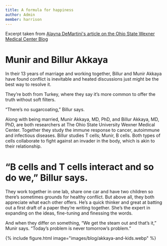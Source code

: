 ```yaml
---
title: A formula for happiness
author: Admin
member: harrison
---
```


Excerpt taken from [Alayna DeMartini's article on the Ohio State Wexner Medical Center Blog](https://health.osu.edu/health/general-health/a-formula-for-happiness)

# Munir and Billur Akkaya
In their 13 years of marriage and working together, Billur and Munir Akkaya have found conflict is inevitable and heated discussions just might be the best way to resolve it.

They’re both from Turkey, where they say it’s more common to offer the truth without soft filters.

“There’s no sugarcoating,” Billur says.

Along with being married, Munir Akkaya, MD, PhD, and Billur Akkaya, MD, PhD, are both researchers at The Ohio State University Wexner Medical Center. Together they study the immune response to cancer, autoimmune and infectious diseases. Billur studies T cells; Munir, B cells. Both types of cells collaborate to fight against an invader in the body, which is akin to their relationship.

# “B cells and T cells interact and so do we,” Billur says.

They work together in one lab, share one car and have two children so there’s sometimes grounds for healthy conflict. But above all, they both appreciate what each other offers. He’s a quick thinker and great at batting out a first draft of a paper they’re writing together. She’s the expert in expanding on the ideas, fine-tuning and finessing the words.

And when they differ on something, “We get the steam out and that’s it,” Munir says. “Today’s problem is never tomorrow’s problem.”

{%
  include figure.html
  image="images/blog/akkaya-and-kids.webp"
%}